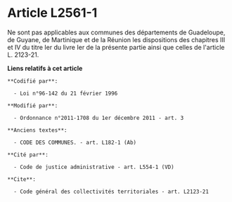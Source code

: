# Article L2561-1

Ne sont pas applicables aux communes des départements de Guadeloupe, de Guyane, de Martinique et de la Réunion les
dispositions des chapitres III et IV du titre Ier du livre Ier de la présente partie ainsi que celles de l'article L.
2123-21.

**Liens relatifs à cet article**

	**Codifié par**:

	  - Loi n°96-142 du 21 février 1996

	**Modifié par**:

	  - Ordonnance n°2011-1708 du 1er décembre 2011 - art. 3

	**Anciens textes**:

	  - CODE DES COMMUNES. - art. L182-1 (Ab)

	**Cité par**:

	  - Code de justice administrative - art. L554-1 (VD)

	**Cite**:

	  - Code général des collectivités territoriales - art. L2123-21
